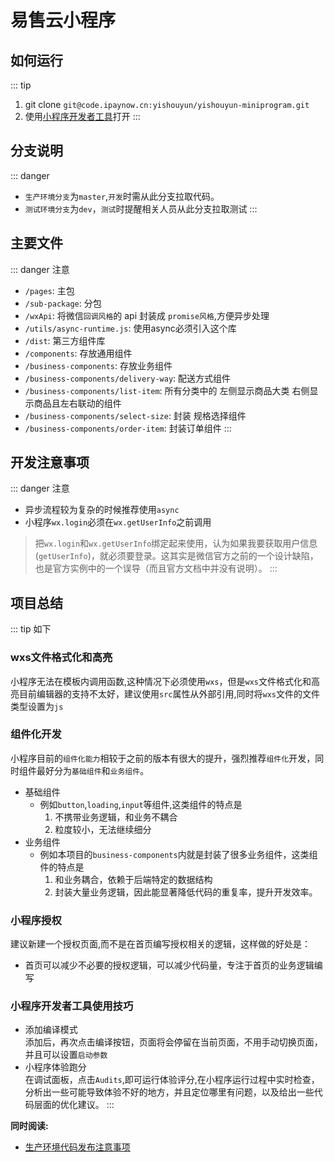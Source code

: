 # 易售云小程序

## 如何运行
::: tip 
1. git clone `git@code.ipaynow.cn:yishouyun/yishouyun-miniprogram.git`
2. 使用[小程序开发者工具](https://developers.weixin.qq.com/miniprogram/dev/devtools/download.html)打开
:::

## 分支说明
::: danger 
- `生产环境分支`为`master`,`开发`时需从此分支拉取代码。
- `测试环境分支`为`dev`，`测试`时提醒相关人员从此分支拉取测试
:::



## 主要文件
::: danger 注意
- `/pages`: 主包
- `/sub-package`: 分包
- `/wxApi`: 将微信`回调风格`的 api 封装成 `promise风格`,方便异步处理
- `/utils/async-runtime.js`: 使用async必须引入这个库
- `/dist`: 第三方组件库
- `/components`: 存放通用组件
- `/business-components`: 存放业务组件
- `/business-components/delivery-way`: 配送方式组件
- `/business-components/list-item`: 所有分类中的 左侧显示商品大类 右侧显示商品且左右联动的组件
- `/business-components/select-size`: 封装 规格选择组件
- `/business-components/order-item`: 封装订单组件
:::


## 开发注意事项
::: danger 注意
- 异步流程较为复杂的时候推荐使用`async`
- 小程序`wx.login`必须在`wx.getUserInfo`之前调用
> 把`wx.login`和`wx.getUserInfo`绑定起来使用，认为如果我要获取用户信息(`getUserInfo`)，就必须要登录。这其实是微信官方之前的一个设计缺陷，也是官方实例中的一个误导（而且官方文档中并没有说明）。 
:::

## 项目总结
::: tip 如下
### wxs文件格式化和高亮<br>
小程序无法在模板内调用函数,这种情况下必须使用`wxs`，但是`wxs`文件格式化和高亮目前编辑器的支持不太好，建议使用`src`属性从外部引用,同时将`wxs`文件的文件类型设置为`js`
### 组件化开发<br>
小程序目前的`组件化能力`相较于之前的版本有很大的提升，强烈推荐`组件化`开发，同时组件最好分为`基础组件`和`业务组件`。
- 基础组件
   - 例如`button`,`loading`,`input`等组件,这类组件的特点是
     1. 不携带业务逻辑，和业务不耦合
     2. 粒度较小，无法继续细分
- 业务组件
  - 例如本项目的`business-components`内就是封装了很多业务组件，这类组件的特点是
    1. 和业务耦合，依赖于后端特定的数据结构     
    2. 封装大量业务逻辑，因此能显著降低代码的重复率，提升开发效率。
### 小程序授权<br>
建议新建一个授权页面,而不是在首页编写授权相关的逻辑，这样做的好处是：
- 首页可以减少不必要的授权逻辑，可以减少代码量，专注于首页的业务逻辑编写
### 小程序开发者工具使用技巧<br>
- 添加编译模式<br>
添加后，再次点击编译按钮，页面将会停留在当前页面，不用手动切换页面，并且可以设置`启动参数`
- 小程序体验跑分<br>
在调试面板，点击`Audits`,即可运行体验评分,在小程序运行过程中实时检查，分析出一些可能导致体验不好的地方，并且定位哪里有问题，以及给出一些代码层面的优化建议。
:::




**同时阅读:** 

- [生产环境代码发布注意事项](/生产环境代码发布注意事项/必看.md)